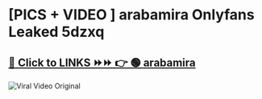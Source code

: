 
 # [PICS + VIDEO ] arabamira Onlyfans Leaked 5dzxq

## <h2><a href="https://clipsfans.com/arabamira&ref=git">🔗 Click to LINKS ⏩⏩ 👉 🟢 arabamira </a></h2>

<a href="https://clipsfans.com/arabamira&ref=git" rel="nofollow" data-target="animated-image.originalLink"><img src="https://i.ibb.co.com/xMMVF88/686577567.gif" alt="Viral Video Original" style="max-width: 100%; display: inline-block;" data-target="animated-image.originalImage"></a>

